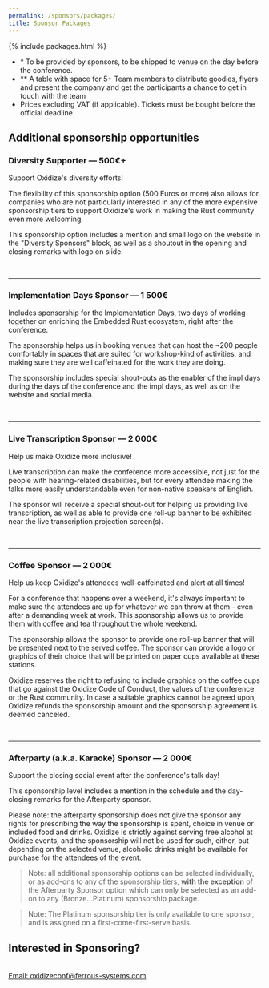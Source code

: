 ```yaml
---
permalink: /sponsors/packages/
title: Sponsor Packages
---
```


{% include packages.html %}

- \* To be provided by sponsors, to be shipped to venue on the day before the conference.
- ** A table with space for 5+ Team members to distribute goodies, flyers and present the company and get the participants a chance to get in touch with the team
- Prices excluding VAT (if applicable). Tickets must be bought before the official deadline.


## Additional sponsorship opportunities

### Diversity Supporter — 500€+

Support Oxidize's diversity efforts!

The flexibility of this sponsorship option (500 Euros or more) also allows for companies who are not particularly interested in any of the more expensive sponsorship tiers to support Oxidize's work in making the Rust community even more welcoming.

This sponsorship option includes a mention and small logo on the website in the "Diversity Sponsors" block, as well as a shoutout in the opening and closing remarks with logo on slide.

<br>

---

### Implementation Days Sponsor — 1&nbsp;500€

Includes sponsorship for the Implementation Days, two days of working together on enriching the Embedded Rust ecosystem, right after the conference.

The sponsorship helps us in booking venues that can host the ~200 people comfortably in spaces that are suited for workshop-kind of activities, and making sure they are well caffeinated for the work they are doing.

The sponsorship includes special shout-outs as the enabler of the impl days during the days of the conference and the impl days, as well as on the website and social media.


<br>

---

### Live Transcription Sponsor — 2&nbsp;000€

Help us make Oxidize more inclusive!

Live transcription can make the conference more accessible, not just for the people with hearing-related disabilities, but for every attendee making the talks more easily understandable even for non-native speakers of English.
    
The sponsor will receive a special shout-out for helping us providing live transcription, as well as able to provide one roll-up banner to be exhibited near the live transcription projection screen(s).

<br>

---
    
### Coffee Sponsor — 2&nbsp;000€
    
Help us keep Oxidize's attendees well-caffeinated and alert at all times!

For a conference that happens over a weekend, it's always important to make sure the attendees are up for whatever we can throw at them - even after a demanding week at work. This sponsorship allows us to provide them with coffee and tea throughout the whole weekend.

The sponsorship allows the sponsor to provide one roll-up banner that will be presented next to the served coffee. The sponsor can provide a logo or graphics of their choice that will be printed on paper cups available at these stations.

Oxidize reserves the right to refusing to include graphics on the coffee cups that go against the Oxidize Code of Conduct, the values of the conference or the Rust community. In case a suitable graphics cannot be agreed upon, Oxidize refunds the sponsorship amount and the sponsorship agreement is deemed canceled.

<br>
  
---

### Afterparty (a.k.a. Karaoke) Sponsor — 2&nbsp;000€
    
Support the closing social event after the conference's talk day!

This sponsorship level includes a mention in the schedule and the day-closing remarks for the Afterparty sponsor.

Please note: the afterparty sponsorship does not give the sponsor any rights for prescribing the way the sponsorship is spent, choice in venue or included food and drinks. Oxidize is strictly against serving free alcohol at Oxidize events, and the sponsorship will not be used for such, either, but depending on the selected venue, alcoholic drinks might be available for purchase for the attendees of the event.

> Note: all additional sponsorship options can be selected individually, or as add-ons to any of the sponsorship tiers, **with the exception** of the Afterparty Sponsor option which can only be selected as an add-on to any (Bronze...Platinum) sponsorship package.

> Note: The Platinum sponsorship tier is only available to one sponsor, and is assigned on a first-come-first-serve basis.

## Interested in Sponsoring?
<br />
<a href="mailto:oxidizeconf@ferrous-systems.com" class = 'btn_round'>
    Email: oxidizeconf@ferrous-systems.com
</a>